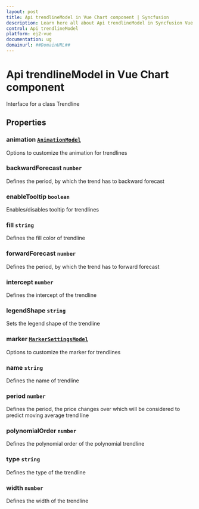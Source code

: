 ```yaml
---
layout: post
title: Api trendlineModel in Vue Chart component | Syncfusion
description: Learn here all about Api trendlineModel in Syncfusion Vue Chart component of Syncfusion Essential JS 2 and more.
control: Api trendlineModel 
platform: ej2-vue
documentation: ug
domainurl: ##DomainURL##
---
```


# Api trendlineModel in Vue Chart component

Interface for a class Trendline

## Properties

### animation [`AnimationModel`](https://ej2.syncfusion.com/vue/documentation/api-animationModel.html)

Options to customize the animation for trendlines

### backwardForecast `number`

Defines the period, by which the trend has to backward forecast

### enableTooltip `boolean`

Enables/disables tooltip for trendlines

### fill `string`

Defines the fill color of trendline

### forwardForecast `number`

Defines the period, by which the trend has to forward forecast

### intercept `number`

Defines the intercept of the trendline

### legendShape `string`

Sets the legend shape of the trendline

### marker [`MarkerSettingsModel`](https://ej2.syncfusion.com/vue/documentation/api-markerSettingsModel.html)

Options to customize the marker for trendlines

### name `string`

Defines the name of trendline

### period `number`

Defines the period, the price changes over which will be considered to predict moving average trend line

### polynomialOrder `number`

Defines the polynomial order of the polynomial trendline

### type `string`

Defines the type of the trendline

### width `number`

Defines the width of the trendline
